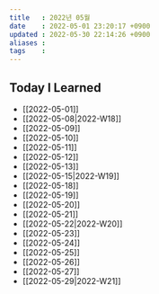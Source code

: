```yaml
---
title   : 2022년 05월 
date    : 2022-05-01 23:20:17 +0900
updated : 2022-05-30 22:14:26 +0900
aliases : 
tags    : 
---
```

## Today I Learned
- [[2022-05-01]]
- [[2022-05-08|2022-W18]]
- [[2022-05-09]]
- [[2022-05-10]]
- [[2022-05-11]]
- [[2022-05-12]]
- [[2022-05-13]]
- [[2022-05-15|2022-W19]]
- [[2022-05-18]]
- [[2022-05-19]]
- [[2022-05-20]]
- [[2022-05-21]]
- [[2022-05-22|2022-W20]]
- [[2022-05-23]]
- [[2022-05-24]]
- [[2022-05-25]]
- [[2022-05-26]]
- [[2022-05-27]]
- [[2022-05-29|2022-W21]]
